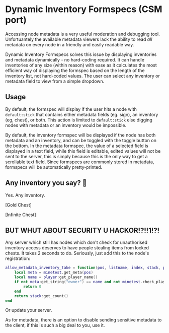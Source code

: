 # Dynamic Inventory Formspecs (CSM port)

Accessing node metadata is a very useful moderation and debugging tool. Unfortuantely the available metadata viewers lack the ability to read _all_ metadata on every node in a friendly and easily readable way.

Dynamic Inventory Formspecs solves this issue by displaying inventories and metadata dynamically - no hard-coding required. It can handle inventories of any size (within reason) with ease as it calculates the most efficient way of displaying the formspec based on the length of the inventory list, not hard-coded values. The user can select any inventory or metadata field to view from a simple dropdown.

## Usage

By default, the formspec will display if the user hits a node with `default:stick` that contains either metadata fields (eg. sign), an inventory (eg, chest), or both. This action is limited to `default:stick` else digging nodes with metadata or an inventory would be impossible.

By default, the inventory formspec will be displayed if the node has both metadata and an inventory, and can be toggled with the toggle button on the bottom. In the metadata formspec, the value of a selected field is displayed in a text field, while this field is editable, edited values will not be sent to the server, this is simply because this is the only way to get a scrollable text field. Since formspecs are commonly stored in metadata, formspecs will be automatically pretty-printed.

## Any inventory you say? 🤔

Yes. Any inventory.

[Gold Chest]

[Infinite Chest]

## BUT WHUT ABOUT SECURITY U HACKOR!?!!1!?!

Any server which still has nodes which don't check for unauthorised inventory access deserves to have people stealing items from locked chests. It takes 2 seconds to do. Seriously, just add this to the node's registration:

```lua
allow_metadata_inventory_take = function(pos, listname, index, stack, player)
    local meta = minetest.get_meta(pos)
    local name = player:get_player_name()
    if not meta:get_string("owner") == name and not minetest.check_player_privs(name, {protection_bypass=true,} then
        return 0
    end
    return stack:get_count()
end
```

Or update your server.

As for metadata, there is an option to disable sending sensitive metadata to the client, if this is such a big deal to you, use it.